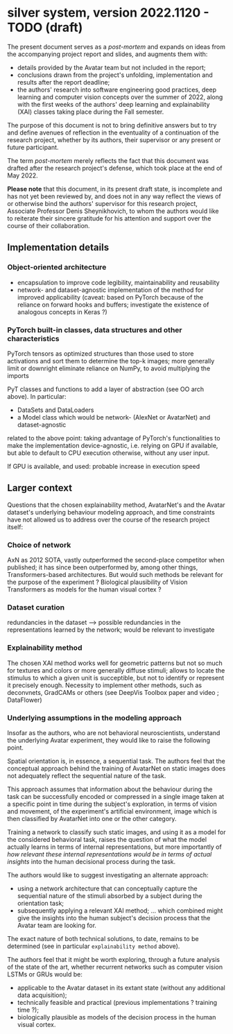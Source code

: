 # silver system, version 2022.1120 - TODO (draft)

The present document serves as a _post-mortem_ and expands on ideas from the accompanying project report and slides, and augments them with:
- details provided by the Avatar team but not included in the report;
- conclusions drawn from the project's unfolding, implementation and results after the report deadline;
- the authors' research into software engineering good practices, deep learning and computer vision concepts over the summer of 2022, along with the first weeks of the authors' deep learning and explainability (XAI) classes taking place during the Fall semester.

The purpose of this document is not to bring definitive answers but to try and define avenues of reflection in the eventuality of a continuation of the research project, whether by its authors, their supervisor or any present or future participant.

The term _post-mortem_ merely reflects the fact that this document was drafted after the research project's defense, which took place at the end of May 2022.

**Please note** that this document, in its present draft state, is incomplete and has not yet been reviewed by, and does not in any way reflect the views of or otherwise bind the authors' supervisor for this research project, Associate Professor Denis Sheynikhovich, to whom the authors would like to reiterate their sincere gratitude for his attention and support over the course of their collaboration.

## Implementation details

### Object-oriented architecture
- encapsulation to improve code legibility, maintainability and reusability
- network- and dataset-agnostic implementation of the method for improved applicability (caveat: based on PyTorch because of the reliance on forward hooks and buffers; investigate the existence of analogous concepts in Keras ?)

### PyTorch built-in classes, data structures and other characteristics
PyTorch tensors as optimized structures than those used to store activations and sort them to determine the top-k images; more generally limit or downright eliminate reliance on NumPy, to avoid multiplying the imports

PyT classes and functions to add a layer of abstraction (see OO arch above). In particular:
- DataSets and DataLoaders
- a Model class which would be network- (AlexNet or AvatarNet) and dataset-agnostic

related to the above point: taking advantage of PyTorch's functionalities to make the implementation device-agnostic, i.e. relying on GPU if available, but able to default to CPU execution otherwise, without any user input.

If GPU is available, and used: probable increase in execution speed

## Larger context
Questions that the chosen explainability method, AvatarNet's and the Avatar dataset's underlying behaviour modeling approach, and time constraints have not allowed us to address over the course of the research project itself:

### Choice of network
AxN as 2012 SOTA, vastly outperformed the second-place competitor when published; it has since been outperformed by, among other things, Transformers-based architectures. But would such methods be relevant for the purpose of the experiment ? Biological plausibility of Vision Transformers as models for the human visual cortex ?

### Dataset curation
redundancies in the dataset --> possible redundancies in the representations learned by the network; would be relevant to investigate

### Explainability method
The chosen XAI method works well for geometric patterns but not so much for textures and colors or more generally diffuse stimuli; allows to locate the stimulus to which a given unit is succeptible, but not to identify or represent it precisely enough. Necessity to implement other methods, such as deconvnets, GradCAMs or others (see DeepVis Toolbox paper and video ; DataFlower)

### Underlying assumptions in the modeling approach
Insofar as the authors, who are not behavioral neuroscientists, understand the underlying Avatar experiment, they would like to raise the following point.

Spatial orientation is, in essence, a sequential task. The authors feel that the conceptual approach behind the training of AvatarNet on static images does not adequately reflect the sequential nature of the task.

This approach assumes that information about the behaviour during the task can be successfully encoded or compressed in a single image taken at a specific point in time during the subject's exploration, in terms of vision and movement, of the experiment's artificial environment, image which is then classified by AvatarNet into one or the other category.

Training a network to classify such static images, and using it as a model for the considered behavioral task, raises the question of what the model actually learns in terms of internal representations, but more importantly of _how relevant these internal representations would be in terms of actual insights_ into the human decisional process during the task.

The authors would like to suggest investigating an alternate approach:
- using a network architecture that can conceptually capture the sequential nature of the stimuli absorbed by a subject during the orientation task;
- subsequently applying a relevant XAI method;
... which combined might give the insights into the human subject's decision process that the Avatar team are looking for.

The exact nature of both technical solutions, to date, remains to be determined (see in particular ``explainability method`` above).

The authors feel that it might be worth exploring, through a future analysis of the state of the art, whether recurrent networks such as computer vision LSTMs or GRUs would be:
- applicable to the Avatar dataset in its extant state (without any additional data acquisition);
- technically feasible and practical (previous implementations ? training time ?);
- biologically plausible as models of the decision process in the human visual cortex.
